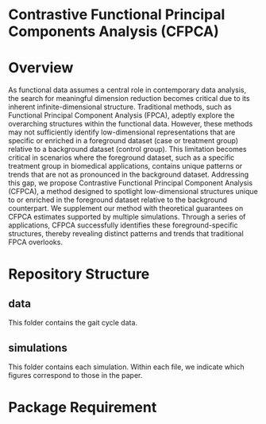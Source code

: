 # Contrastive Functional Principal Components Analysis (CFPCA)

# Overview
As functional data assumes a central role in contemporary data analysis, the search for meaningful dimension reduction becomes critical due to its inherent infinite-dimensional structure. Traditional methods, such as Functional Principal Component Analysis (FPCA), adeptly explore the overarching structures within the functional data. However, these methods may not sufficiently identify low-dimensional representations that are specific or enriched in a foreground dataset (case or treatment group) relative to a background dataset (control group). This limitation becomes critical in scenarios where the foreground dataset, such as a specific treatment group in biomedical applications, contains unique patterns or trends that are not as pronounced in the background dataset. Addressing this gap, we propose Contrastive Functional Principal Component Analysis (CFPCA), a method designed to spotlight low-dimensional structures unique to or enriched in the foreground dataset relative to the background counterpart. We supplement our method with theoretical guarantees on CFPCA estimates supported by multiple simulations. Through a series of applications, CFPCA successfully identifies these foreground-specific structures, thereby revealing distinct patterns and trends that traditional FPCA overlooks.

# Repository Structure
## data
This folder contains the gait cycle data.

## simulations
This folder contains each simulation. Within each file, we indicate which figures correspond to those in the paper.

# Package Requirement
